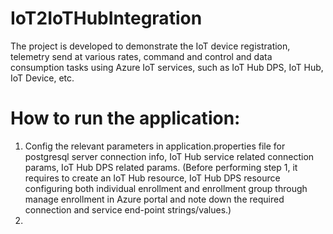 # IoT2IoTHubIntegration
The project is developed to demonstrate the IoT device registration, telemetry send at various rates, command and control and data consumption tasks using Azure IoT services, such as IoT Hub DPS, IoT Hub, IoT Device, etc.

# How to run the application:
1. Config the relevant parameters in application.properties file for postgresql server connection info, IoT Hub service related connection params, IoT Hub DPS related params. 
(Before performing step 1, it requires to create an IoT Hub resource, IoT Hub DPS resource configuring both individual enrollment and enrollment group through manage enrollment in Azure portal
and note down the required connection and service end-point strings/values.)
2.
